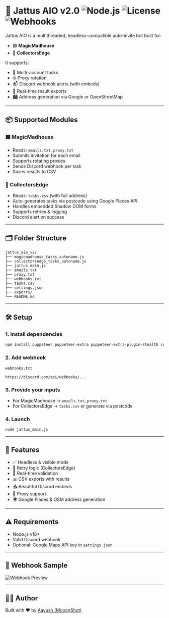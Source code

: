 # 🧠 Jattus AIO v2.0 ![Node.js](https://img.shields.io/badge/Node.js-18%2B-brightgreen) ![License](https://img.shields.io/badge/License-MIT-blue) ![Webhooks](https://img.shields.io/badge/Discord-Webhook--Ready-red)

Jattus AIO is a multithreaded, headless-compatible auto-invite bot built for:
- 🟥 **MagicMadhouse**
- 🔶 **CollectorsEdge**

It supports:
- 🧩 Multi-account tasks
- 🌐 Proxy rotation
- 📬 Discord webhook alerts (with embeds)
- 📁 Real-time result exports
- 🏙️ Address generation via Google or OpenStreetMap

---

## 📦 Supported Modules

### 🟥 MagicMadhouse
- Reads: `emails.txt`, `proxy.txt`
- Submits invitation for each email
- Supports rotating proxies
- Sends Discord webhook per task
- Saves results to CSV

### 🔶 CollectorsEdge
- Reads: `tasks.csv` (with full address)
- Auto-generates tasks via postcode using Google Places API
- Handles embedded Shadow DOM forms
- Supports retries & logging
- Discord alert on success

---

## 🗂️ Folder Structure

```
jattus_aio_v2/
├── magicmadhouse_tasks_autoname.js
├── collectorsedge_tasks_autoname.js
├── jattus_main.js
├── emails.txt
├── proxy.txt
├── webhooks.txt
├── tasks.csv
├── settings.json
├── exports/
└── README.md
```

---

## 🛠 Setup

### 1. Install dependencies
```bash
npm install puppeteer puppeteer-extra puppeteer-extra-plugin-stealth csv-parser
```

### 2. Add webhook
`webhooks.txt`
```
https://discord.com/api/webhooks/...
```

### 3. Provide your inputs
- For MagicMadhouse → `emails.txt`, `proxy.txt`
- For CollectorsEdge → `tasks.csv` or generate via postcode

### 4. Launch
```bash
node jattus_main.js
```

---

## 🧠 Features

- ✅ Headless & visible mode
- 🔁 Retry logic (CollectorsEdge)
- 🧪 Real-time validation
- 📊 CSV exports with results
- 📤 Beautiful Discord embeds
- 🔀 Proxy support
- 🌍 Google Places & OSM address generation

---

## ⚠️ Requirements

- Node.js v18+
- Valid Discord webhook
- Optional: Google Maps API key in `settings.json`

---

## 📸 Webhook Sample

![Webhook Preview](https://i.imgur.com/hF6W9fL.png)

---

## 👨‍💻 Author

Built with ❤️ by [Aayush (MooonShot)](https://github.com/MooonShot)